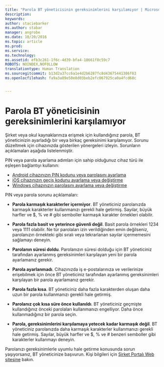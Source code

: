 ```yaml
---
title: "Parola BT yöneticisinin gereksinimlerini karşılamıyor | Microsoft Intune"
description: 
keywords: 
author: staciebarker
ms.author: stabar
manager: angrobe
ms.date: 10/20/2016
ms.topic: article
ms.prod: 
ms.service: 
ms.technology: 
ms.assetid: efb3c261-1f6c-4d39-bfa4-18661f8c59c7
ROBOTS: NOINDEX,NOFOLLOW
translationtype: Human Translation
ms.sourcegitcommit: b13d2a37cc6a1e4d2b6287fc8d43675441386f03
ms.openlocfilehash: fa9a3a89e50e8d03beb2efc067925ca0a4fcd68c


---
```


# Parola BT yöneticisinin gereksinimlerini karşılamıyor

Şirket veya okul kaynaklarınıza erişmek için kullandığınız parola, BT yöneticinizin ayarladığı bir veya birkaç gereksinimi karşılamıyor. Sorunu düzeltmek için cihazınızda gösterilen yönergeleri izleyin. Sorunların açıklamaları aşağıda listelenmiştir.

PIN veya parola ayarlama adımları için sahip olduğunuz cihaz türü ile eşleşen bağlantıyı kullanın:

- [Android cihazınızın PIN kodunu veya parolasını ayarlama](set-your-pin-or-password-android.md)
- [iOS cihazınızın geçiş kodunu ayarlama veya değiştirme](set-or-change-your-passcode-ios.md)
- [Windows cihazınızın parolasını ayarlama veya değiştirme](set-or-change-your-password-windows.md)

PIN veya parola sorunu açıklamaları:

- **Parola karmaşık karakterler içermiyor**. BT yöneticiniz parolanızda karmaşık karakterler kullanmanızı gerekli hale getirmiş. Sayılar, büyük harfler ve $, % ve # gibi semboller karmaşık karakter örnekleri olabilir. 

- **Parola fazla basit ve yeterince güvenli değil**. Basit parola örnekleri 1234 veya 1111 olabilir. Ne tür parolaları izin verildiğinden emin değilseniz, parolanızın örnekteki gibi sıralı veya tekrarlanan sayılar içermemesini sağlamayı deneyin.

- **Parolanın süresi doldu**. Parolanızın süresi dolduğu için BT yöneticiniz tarafından ayarlanmış gereksinimleri karşılayan yeni bir parola ayarlamanız gerekir.

- **Parola ayarlanmadı**. Cihazınızda iş e-postalarınıza ve verilerinize erişebilmek için önce BT yöneticiniz tarafından ayarlanmış gereksinimleri karşılayan bir parola ayarlamanız gerekir.

- **Parola fazla kısa**. BT yöneticiniz daha fazla karakterden oluşan daha uzun bir parola kullanmanızı gerekli hale getirmiş.

- **Parolanız çok kısa süre önce kullanıldı**. BT yöneticiniz geçmişte kullandığınız önceki parolaları kullanmanızı engelliyor. Daha önce kullanmadığınız bir parola seçin. 

- **Parola, gereksinimlerini karşılamaya yetecek kadar karmaşık değil**. BT yöneticiniz parolanızda daha karmaşık karakterler kullanmanızı gerekli hale getirmiş. Sayılar, büyük harfler ve $, % ve # benzeri semboller gibi karakterler kullanmayı deneyin. 

Parolanızı gereksinimlerle uyumlu hale getirme konusunda sorun yaşıyorsanız, BT yöneticinize başvurun. Kişi bilgileri için [Şirket Portalı Web sitesine](http://portal.manage.microsoft.com) bakın.



<!--HONumber=Oct16_HO3-->


